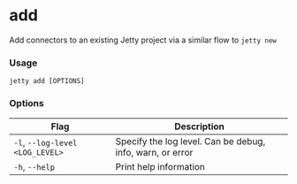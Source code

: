 # add

Add connectors to an existing Jetty project via a similar flow to `jetty new`

### Usage

`jetty add [OPTIONS]`

### Options

| Flag                              | Description                                               |
| --------------------------------- | --------------------------------------------------------- |
| `-l`, `--log-level` `<LOG_LEVEL>` | Specify the log level. Can be debug, info, warn, or error |
| `-h`, `--help`                    | Print help information                                    |
